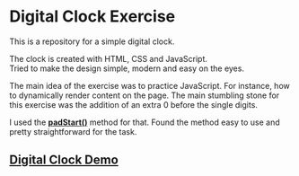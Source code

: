 # Digital Clock Exercise

<p>This is a repository for a simple digital clock.</p>

<p>The clock is created with HTML, CSS and JavaScript. <br>
Tried to make the design simple, modern and easy on the eyes.</p>

<p>The main idea of the exercise was to practice JavaScript. For instance, how to dynamically render content on the page.
The main stumbling stone for this exercise was the addition of an extra 0 before the single digits.</p>

I used the **[padStart()](https://developer.mozilla.org/en-US/docs/Web/JavaScript/Reference/Global_Objects/String/padStart)** method for that. Found the method easy  to use and pretty straightforward for the task.

## [Digital Clock Demo](https://tisteedur.github.io/digital-clock/)
